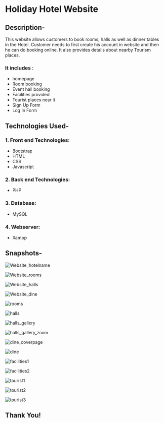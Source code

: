 # Holiday Hotel Website 


## Description-
   This website allows customers to book rooms, halls as well as dinner tables in the Hotel. Customer needs to first create his account in website and then he can do booking online. It also provides details about nearby Tourism places. 
   
### It includes :

  - homepage
  - Room booking
  - Event hall booking
  - Facilities provided
  - Tourist places near it
  - Sign Up Form
  - Log In Form

## Technologies Used-

### 1. Front end Technologies:
  - Bootstrap
  - HTML
  - CSS
  - Javascript
  
### 2. Back end Technologies:
  - PHP
  
### 3. Database:
  - MySQL
  
### 4. Webserver:
  - Xampp


## Snapshots-


![Website_hotelname](https://github.com/rid17pawar/Hotel-Management/blob/master/readmeImages/homepage1.png)

![Website_rooms](https://github.com/rid17pawar/Hotel-Management/blob/master/readmeImages/homepage2.png)

![Website_halls](https://github.com/rid17pawar/Hotel-Management/blob/master/readmeImages/homepage3.png)

![Website_dine](https://github.com/rid17pawar/Hotel-Management/blob/master/readmeImages/homepage4.png)

![rooms](https://github.com/rid17pawar/Hotel-Management/blob/master/readmeImages/rooms1.png)

![halls](https://github.com/rid17pawar/Hotel-Management/blob/master/readmeImages/halls1.png)

![halls_gallery](https://github.com/rid17pawar/Hotel-Management/blob/master/readmeImages/halls2.png)

![halls_gallery_zoom](https://github.com/rid17pawar/Hotel-Management/blob/master/readmeImages/halls3.png)

![dine_coverpage](https://github.com/rid17pawar/Hotel-Management/blob/master/readmeImages/dine1.png)

![dine](https://github.com/rid17pawar/Hotel-Management/blob/master/readmeImages/dine2.png)

![facilities1](https://github.com/rid17pawar/Hotel-Management/blob/master/readmeImages/facilities1.png)

![facilities2](https://github.com/rid17pawar/Hotel-Management/blob/master/readmeImages/facilities2.png)

![tourist1](https://github.com/rid17pawar/Hotel-Management/blob/master/readmeImages/tourist_places1.png)

![tourist2](https://github.com/rid17pawar/Hotel-Management/blob/master/readmeImages/tourist_places2.png)

![tourist3](https://github.com/rid17pawar/Hotel-Management/blob/master/readmeImages/tourist_places3.png)



## Thank You!
